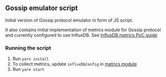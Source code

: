 ## Gossip emulator script

Initial version of Gossip protocol emulator in form of JS script.

It also contains initial implementation of metrics module for Gossip protocol and currently configured to use InfluxDB. See [InfluxDB metrics PoC guide](https://github.com/sicpa-dlab/cbdc-projects/blob/main/docs/metrics/metrics-research-2022-09.md#influxdb-poc)

### Running the script

1. Run `yarn install`
2. To collect metrics, update `influxDbConfig` in [metrics module](./src/metrics.ts)
3. Run `yarn start`
